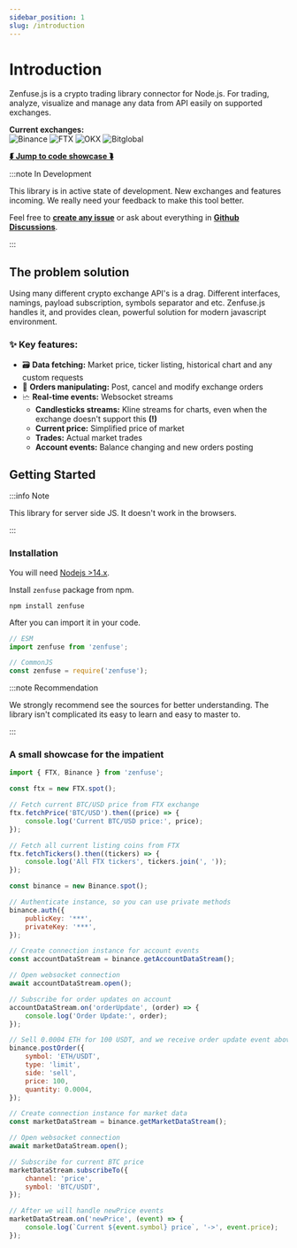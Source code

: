 ```yaml
---
sidebar_position: 1
slug: /introduction
---
```


# Introduction

Zenfuse.js is a crypto trading library connector for Node.js. For trading, analyze, visualize and manage any data from API easily on supported exchanges.

**Current exchanges:**<br/>
![Binance](/img/exchanges/badges/binance-badge.svg)
![FTX](/img/exchanges/badges/FTX-badge.svg)
![OKX](/img/exchanges/badges/OKX-badge.svg)
![Bitglobal](/img/exchanges/badges/Bitglobal-badge.svg)

**[⮮ Jump to code showcase ⮯](#a-small-showcase-for-the-impatient)**

:::note In Development

This library is in active state of development. New exchanges and features incoming. We really need your feedback to make this tool better.

Feel free to [**create any issue**](https://github.com/zenfuse/zenfuse.js/issues) or ask about everything in [**Github Discussions**](https://github.com/zenfuse/zenfuse.js/discussions).

:::

## The problem solution

Using many different crypto exchange API's is a drag. Different interfaces, namings, payload subscription, symbols separator and etc.
Zenfuse.js handles it, and provides clean, powerful solution for modern javascript environment.

### ✨ Key features:

-   🗃️ **Data fetching:** Market price, ticker listing, historical chart and any custom requests
-   💱 **Orders manipulating:** Post, cancel and modify exchange orders
-   🗠 **Real-time events:** Websocket streams
    -   **Candlesticks streams:** Kline streams for charts, even when the exchange doesn't support this **(!)**
    -   **Current price:** Simplified price of market
    -   **Trades:** Actual market trades
    -   **Account events:** Balance changing and new orders posting

## Getting Started

:::info Note

This library for server side JS. It doesn't work in the browsers.

:::

### Installation

You will need [Nodejs >14.x](https://nodejs.org/en/).

Install `zenfuse` package from npm.

```
npm install zenfuse
```

After you can import it in your code.

```js
// ESM
import zenfuse from 'zenfuse';

// CommonJS
const zenfuse = require('zenfuse');
```

:::note Recommendation

We strongly recommend see the sources for better understanding. The library isn't complicated its easy to learn and easy to master to.

:::

### A small showcase for the impatient

```js
import { FTX, Binance } from 'zenfuse';

const ftx = new FTX.spot();

// Fetch current BTC/USD price from FTX exchange
ftx.fetchPrice('BTC/USD').then((price) => {
    console.log('Current BTC/USD price:', price);
});

// Fetch all current listing coins from FTX
ftx.fetchTickers().then((tickers) => {
    console.log('All FTX tickers', tickers.join(', '));
});

const binance = new Binance.spot();

// Authenticate instance, so you can use private methods
binance.auth({
    publicKey: '***',
    privateKey: '***',
});

// Create connection instance for account events
const accountDataStream = binance.getAccountDataStream();

// Open websocket connection
await accountDataStream.open();

// Subscribe for order updates on account
accountDataStream.on('orderUpdate', (order) => {
    console.log('Order Update:', order);
});

// Sell 0.0004 ETH for 100 USDT, and we receive order update event above
binance.postOrder({
    symbol: 'ETH/USDT',
    type: 'limit',
    side: 'sell',
    price: 100,
    quantity: 0.0004,
});

// Create connection instance for market data
const marketDataStream = binance.getMarketDataStream();

// Open websocket connection
await marketDataStream.open();

// Subscribe for current BTC price
marketDataStream.subscribeTo({
    channel: 'price',
    symbol: 'BTC/USDT',
});

// After we will handle newPrice events
marketDataStream.on('newPrice', (event) => {
    console.log(`Current ${event.symbol} price`, '->', event.price);
});
```
